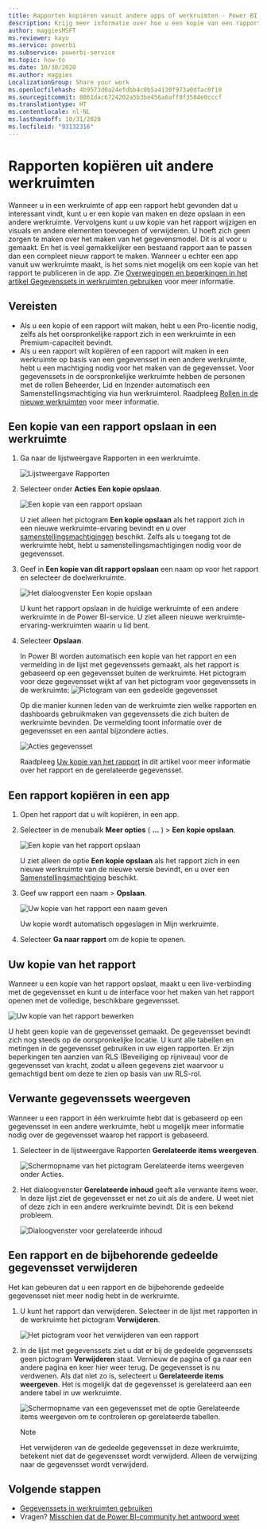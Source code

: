```yaml
---
title: Rapporten kopiëren vanuit andere apps of werkruimten - Power BI
description: Krijg meer informatie over hoe u een kopie van een rapport kunt maken en opslaan in uw eigen werkruimte.
author: maggiesMSFT
ms.reviewer: kayu
ms.service: powerbi
ms.subservice: powerbi-service
ms.topic: how-to
ms.date: 10/30/2020
ms.author: maggies
LocalizationGroup: Share your work
ms.openlocfilehash: 4b9573d0a24efdbb4c0b5a4130f973a0dfac0f10
ms.sourcegitcommit: 8861dac6724202a5b3be456a6aff8f3584e0cccf
ms.translationtype: HT
ms.contentlocale: nl-NL
ms.lasthandoff: 10/31/2020
ms.locfileid: "93132316"
---
```

# <a name="copy-reports-from-other-workspaces"></a>Rapporten kopiëren uit andere werkruimten

Wanneer u in een werkruimte of app een rapport hebt gevonden dat u interessant vindt, kunt u er een kopie van maken en deze opslaan in een andere werkruimte. Vervolgens kunt u uw kopie van het rapport wijzigen en visuals en andere elementen toevoegen of verwijderen. U hoeft zich geen zorgen te maken over het maken van het gegevensmodel. Dit is al voor u gemaakt. En het is veel gemakkelijker een bestaand rapport aan te passen dan een compleet nieuw rapport te maken. Wanneer u echter een app vanuit uw werkruimte maakt, is het soms niet mogelijk om een kopie van het rapport te publiceren in de app. Zie [Overwegingen en beperkingen in het artikel Gegevenssets in werkruimten gebruiken](service-datasets-across-workspaces.md#considerations-and-limitations) voor meer informatie.

## <a name="prerequisites"></a>Vereisten

- Als u een kopie of een rapport wilt maken, hebt u een Pro-licentie nodig, zelfs als het oorspronkelijke rapport zich in een werkruimte in een Premium-capaciteit bevindt.
- Als u een rapport wilt kopiëren of een rapport wilt maken in een werkruimte op basis van een gegevensset in een andere werkruimte, hebt u een machtiging nodig voor het maken van de gegevensset. Voor gegevenssets in de oorspronkelijke werkruimte hebben de personen met de rollen Beheerder, Lid en Inzender automatisch een Samenstellingsmachtiging via hun werkruimterol. Raadpleeg [Rollen in de nieuwe werkruimten](../collaborate-share/service-new-workspaces.md#roles-in-the-new-workspaces) voor meer informatie.

## <a name="save-a-copy-of-a-report-in-a-workspace"></a>Een kopie van een rapport opslaan in een werkruimte

1. Ga naar de lijstweergave Rapporten in een werkruimte.

    ![Lijstweergave Rapporten](media/service-datasets-copy-reports/power-bi-report-list-view.png)

1. Selecteer onder **Acties** **Een kopie opslaan**.

    ![Een kopie van een rapport opslaan](media/service-datasets-copy-reports/power-bi-dataset-save-report-copy.png)

    U ziet alleen het pictogram **Een kopie opslaan** als het rapport zich in een nieuwe werkruimte-ervaring bevindt en u over [samenstellingsmachtigingen](service-datasets-build-permissions.md) beschikt. Zelfs als u toegang tot de werkruimte hebt, hebt u samenstellingsmachtigingen nodig voor de gegevensset.

3. Geef in **Een kopie van dit rapport opslaan** een naam op voor het rapport en selecteer de doelwerkruimte.

    ![Het dialoogvenster Een kopie opslaan](media/service-datasets-copy-reports/power-bi-dataset-save-report.png)

    U kunt het rapport opslaan in de huidige werkruimte of een andere werkruimte in de Power BI-service. U ziet alleen nieuwe werkruimte-ervaring-werkruimten waarin u lid bent. 
  
4. Selecteer **Opslaan**.

    In Power BI worden automatisch een kopie van het rapport en een vermelding in de lijst met gegevenssets gemaakt, als het rapport is gebaseerd op een gegevensset buiten de werkruimte. Het pictogram voor deze gegevensset wijkt af van het pictogram voor gegevenssets in de werkruimte: ![Pictogram van een gedeelde gegevensset](media/service-datasets-discover-across-workspaces/power-bi-shared-dataset-icon.png)
    
    Op die manier kunnen leden van de werkruimte zien welke rapporten en dashboards gebruikmaken van gegevenssets die zich buiten de werkruimte bevinden. De vermelding toont informatie over de gegevensset en een aantal bijzondere acties.

    ![Acties gegevensset](media/service-datasets-across-workspaces/power-bi-dataset-actions.png)

    Raadpleeg [Uw kopie van het rapport](#your-copy-of-the-report) in dit artikel voor meer informatie over het rapport en de gerelateerde gegevensset.

## <a name="copy-a-report-in-an-app"></a>Een rapport kopiëren in een app

1. Open het rapport dat u wilt kopiëren, in een app.
2. Selecteer in de menubalk **Meer opties** ( **...** ) > **Een kopie opslaan**.

    ![Een kopie van het rapport opslaan](media/service-datasets-copy-reports/power-bi-save-copy.png)

    U ziet alleen de optie **Een kopie opslaan** als het rapport zich in een nieuwe werkruimte van de nieuwe versie bevindt, en u over een [Samenstellingsmachtiging](service-datasets-build-permissions.md) beschikt.

3. Geef uw rapport een naam > **Opslaan**.

    ![Uw kopie van het rapport een naam geven](media/service-datasets-copy-reports/power-bi-save-report-from-app.png)

    Uw kopie wordt automatisch opgeslagen in Mijn werkruimte.

4. Selecteer **Ga naar rapport** om de kopie te openen.

## <a name="your-copy-of-the-report"></a>Uw kopie van het rapport

Wanneer u een kopie van het rapport opslaat, maakt u een live-verbinding met de gegevensset en kunt u de interface voor het maken van het rapport openen met de volledige, beschikbare gegevensset. 

![Uw kopie van het rapport bewerken](media/service-datasets-copy-reports/power-bi-edit-report-copy.png)

U hebt geen kopie van de gegevensset gemaakt. De gegevensset bevindt zich nog steeds op de oorspronkelijke locatie. U kunt alle tabellen en metingen in de gegevensset gebruiken in uw eigen rapporten. Er zijn beperkingen ten aanzien van RLS (Beveiliging op rijniveau) voor de gegevensset van kracht, zodat u alleen gegevens ziet waarvoor u gemachtigd bent om deze te zien op basis van uw RLS-rol.

## <a name="view-related-datasets"></a>Verwante gegevenssets weergeven

Wanneer u een rapport in één werkruimte hebt dat is gebaseerd op een gegevensset in een andere werkruimte, hebt u mogelijk meer informatie nodig over de gegevensset waarop het rapport is gebaseerd.

1. Selecteer in de lijstweergave Rapporten **Gerelateerde items weergeven**.

    ![Schermopname van het pictogram Gerelateerde items weergeven onder Acties.](media/service-datasets-copy-reports/power-bi-dataset-view-related.png)

1. Het dialoogvenster **Gerelateerde inhoud** geeft alle verwante items weer. In deze lijst ziet de gegevensset er net zo uit als de andere. U weet niet of deze zich in een andere werkruimte bevindt. Dit is een bekend probleem.
 
    ![Dialoogvenster voor gerelateerde inhoud](media/service-datasets-copy-reports/power-bi-dataset-related.png)

## <a name="delete-a-report-and-its-shared-dataset"></a>Een rapport en de bijbehorende gedeelde gegevensset verwijderen

Het kan gebeuren dat u een rapport en de bijbehorende gedeelde gegevensset niet meer nodig hebt in de werkruimte.

1. U kunt het rapport dan verwijderen. Selecteer in de lijst met rapporten in de werkruimte het pictogram **Verwijderen**.

    ![Het pictogram voor het verwijderen van een rapport](media/service-datasets-across-workspaces/power-bi-datasets-delete-report.png)

2. In de lijst met gegevenssets ziet u dat er bij de gedeelde gegevenssets geen pictogram **Verwijderen** staat. Vernieuw de pagina of ga naar een andere pagina en keer hier weer terug. De gegevensset is nu verdwenen. Als dat niet zo is, selecteert u **Gerelateerde items weergeven**. Het is mogelijk dat de gegevensset is gerelateerd aan een andere tabel in uw werkruimte.

    ![Schermopname van een gegevensset met de optie Gerelateerde items weergeven om te controleren op gerelateerde tabellen.](media/service-datasets-across-workspaces/power-bi-dataset-view-related-icon.png)

    > [!NOTE]
    > Het verwijderen van de gedeelde gegevensset in deze werkruimte, betekent niet dat de gegevensset wordt verwijderd. Alleen de verwijzing naar de gegevensset wordt verwijderd.


## <a name="next-steps"></a>Volgende stappen

- [Gegevenssets in werkruimten gebruiken](service-datasets-across-workspaces.md)
- Vragen? [Misschien dat de Power BI-community het antwoord weet](https://community.powerbi.com/)

